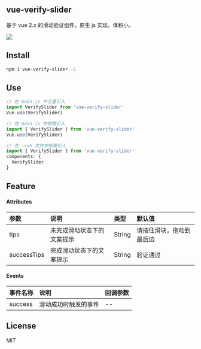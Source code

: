 ## vue-verify-slider

基于 vue 2.x 的滑动验证组件，原生 js 实现、体积小。

<img src="https://github.com/zoux/vue-verify-slider/blob/master/screenshots/example.gif" />


## Install

```bash
npm i vue-verify-slider -S
```


## Use

```javascript
// 在 main.js 中全量引入
import VerifySlider from 'vue-verify-slider'
Vue.use(VerifySlider)

// 在 main.js 中按需引入
import { VerifySlider } from 'vue-verify-slider'
Vue.use(VerifySlider)

// 在 .vue 文件中按需引入
import { VerifySlider } from 'vue-verify-slider'
components: {
  VerifySlider
}
```


## Feature

#### Attributes

|参数|说明|类型|默认值|
|:-|:-|:-|:-|
|tips|未完成滑动状态下的文案提示|String|请按住滑块，拖动到最后边|
|successTips|完成滑动状态下的文案提示|String|验证通过|


#### Events

|事件名称|说明|回调参数|
|:-|:-|:-|
|success|滑动成功时触发的事件|--|


## License

MIT
